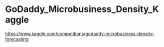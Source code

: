 # GoDaddy_Microbusiness_Density_Kaggle

https://www.kaggle.com/competitions/godaddy-microbusiness-density-forecasting
